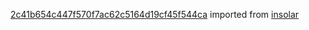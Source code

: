 [2c41b654c447f570f7ac62c5164d19cf45f544ca](https://github.com/insolar/insolar/commit/2c41b654c447f570f7ac62c5164d19cf45f544ca) imported from [insolar](https://github.com/insolar/insolar)
